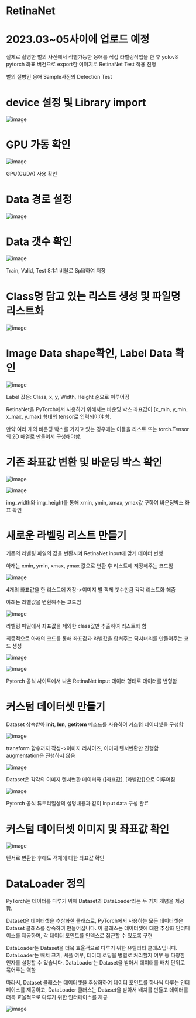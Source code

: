 # RetinaNet

# 2023.03~05사이에 업로드 예정

실제로 촬영한 벌의 사진에서 식별가능한 응애를 직접 라벨링작업을 한 후 yolov8 pytorch 좌표 버전으로 export한 이미지로 RetinaNet Test 적용 진행

벌의 질병인 응애 Sample사진의 Detection Test

# device 설정 및 Library import

![image](https://user-images.githubusercontent.com/104436260/222882063-3e6b8be3-557d-4196-8c8d-5bffde780d85.png)

# GPU 가동 확인

![image](https://user-images.githubusercontent.com/104436260/222882217-2b3ecb8b-327b-44c8-a781-e0f443a35b4e.png)

GPU(CUDA) 사용 확인

# Data 경로 설정

![image](https://user-images.githubusercontent.com/104436260/222883565-78bc3318-717f-419d-86c0-5f4de02ac43e.png)

# Data 갯수 확인

![image](https://user-images.githubusercontent.com/104436260/222883797-e5de9ffa-21ba-4005-9fb1-bbf3fa9ce760.png)

Train, Valid, Test 8:1:1 비율로 Split하여 저장

# Class명 담고 있는 리스트 생성 및 파일명 리스트화

![image](https://user-images.githubusercontent.com/104436260/224184604-cf6bb88b-bde2-4b77-a680-682e77b4a832.png)


# Image Data shape확인, Label Data 확인

![image](https://user-images.githubusercontent.com/104436260/224185506-05e205cb-ec65-410d-81be-75bd3db64fa1.png)

Label 값은: Class, x, y, Width, Height 순으로 이루어짐

RetinaNet을 PyTorch에서 사용하기 위해서는 바운딩 박스 좌표값이 [x_min, y_min, x_max, y_max] 형태의 tensor로 입력되어야 함.

만약 여러 개의 바운딩 박스를 가지고 있는 경우에는 이들을 리스트 또는 torch.Tensor의 2D 배열로 만들어서 구성해야함.

# 기존 좌표값 변환 및 바운딩 박스 확인

![image](https://user-images.githubusercontent.com/104436260/222886691-03ab6bae-0f88-4023-a075-ab3d4a8d4fa9.png)

![image](https://user-images.githubusercontent.com/104436260/222886858-5cef7348-b8a2-45f9-80f8-3592b0434e28.png)

img_width와 img_height를 통해 xmin, ymin, xmax, ymax값 구하여 바운딩박스 좌표 확인

# 새로운 라벨링 리스트 만들기

기존의 라벨링 파일의 값을 변환시켜 RetinaNet input에 맞게 데이터 변형

아래는 xmin, ymin, xmax, ymax 값으로 변환 후 리스트에 저장해주는 코드임

![image](https://user-images.githubusercontent.com/104436260/224187941-fca5c2ea-d209-4055-a2a8-164aaa04f30c.png)

4개의 좌표값을 한 리스트에 저장->이미지 별 객체 갯수만큼 각각 리스트화 해줌

아래는 라벨값을 변환해주는 코드임

![image](https://user-images.githubusercontent.com/104436260/224188742-ec939093-994a-4047-9b3c-9deb1d46303b.png)

라벨링 파일에서 좌표값을 제외한 class값만 추출하여 리스트화 함

최종적으로 아래의 코드를 통해 좌표값과 라벨값을 합쳐주는 딕셔너리를 만들어주는 코드 생성

![image](https://user-images.githubusercontent.com/104436260/224189658-a64dce8d-f29d-455c-8729-7ee4333960fd.png)

![image](https://user-images.githubusercontent.com/104436260/224190852-64b2515f-9c5d-403e-bea8-fff4077e9e51.png)

Pytorch 공식 사이트에서 나온 RetinaNet input 데이터 형태로 데이터를 변형함

# 커스텀 데이터셋 만들기

Dataset 상속받아 __init__, __len__, __getitem__ 메소드를 사용하여 커스텀 데이터셋을 구성함

![image](https://user-images.githubusercontent.com/104436260/224193375-878d33ba-3a04-4f3f-b615-5c86b97bd8b0.png)

transform 함수까지 작성->이미지 리사이즈, 이미지 텐서변환만 진행함 augmentation은 진행하지 않음

![image](https://user-images.githubusercontent.com/104436260/224196008-cd6a30a7-7ec6-42de-ab70-78978887f89f.png)


Dataset은 각각의 이미지 텐서변환 데이터와 {[좌표값], [라벨값]}으로 이루어짐

![image](https://user-images.githubusercontent.com/104436260/224194834-d3f5a7e9-b879-4be9-a3ee-fda387294faf.png)

Pytorch 공식 튜토리얼상의 설명내용과 같이 Input data 구성 완료

# 커스텀 데이터셋 이미지 및 좌표값 확인

![image](https://user-images.githubusercontent.com/104436260/224194968-3090cb0b-fb3c-4e87-ac85-c0606eeba967.png)

텐서로 변환한 후에도 객체에 대한 좌표값 확인

# DataLoader 정의

PyTorch는 데이터를 다루기 위해 Dataset과 DataLoader라는 두 가지 개념을 제공함.

Dataset은 데이터셋을 추상화한 클래스로, PyTorch에서 사용하는 모든 데이터셋은 Dataset 클래스를 상속하여 만들어집니다. 이 클래스는 데이터셋에 대한 추상화 인터페이스를 제공하며, 각 데이터 포인트를 인덱스로 접근할 수 있도록 구현

DataLoader는 Dataset을 더욱 효율적으로 다루기 위한 유틸리티 클래스입니다. DataLoader는 배치 크기, 셔플 여부, 데이터 로딩을 병렬로 처리할지 여부 등 다양한 인자를 설정할 수 있습니다. DataLoader는 Dataset을 받아서 데이터를 배치 단위로 묶어주는 역할

따라서, Dataset 클래스는 데이터셋을 추상화하여 데이터 포인트를 하나씩 다루는 인터페이스를 제공하고, DataLoader 클래스는 Dataset을 받아서 배치를 만들고 데이터를 더욱 효율적으로 다루기 위한 인터페이스를 제공

![image](https://user-images.githubusercontent.com/104436260/224198276-7bf2b05b-b8e7-401a-9cc5-b562a4f9b027.png)







